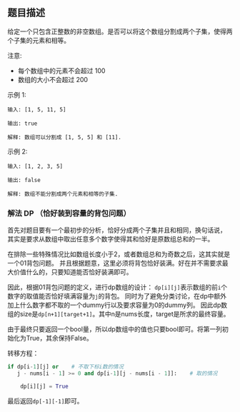 ## 题目描述
给定一个只包含正整数的非空数组。是否可以将这个数组分割成两个子集，使得两个子集的元素和相等。

注意:
- 每个数组中的元素不会超过 100
- 数组的大小不会超过 200

示例 1:
```
输入: [1, 5, 11, 5]

输出: true

解释: 数组可以分割成 [1, 5, 5] 和 [11].
```

示例 2:
```
输入: [1, 2, 3, 5]

输出: false

解释: 数组不能分割成两个元素和相等的子集.
```

### 解法 DP （恰好装到容量的背包问题）
首先对题目要有一个最初步的分析，恰好分成两个子集并且和相同，换句话说，
其实是要求从数组中取出任意多个数字使得其和恰好是原数组总和的一半。

在排除一些特殊情况比如数组长度小于2，或者数组总和为奇数之后，这其实就是一个01背包问题。
并且根据题意，这里必须将背包恰好装满。好在并不需要求最大价值什么的，只要知道能否恰好装满即可。

因此，根据01背包问题的定义，进行dp数组的设计：
`dp[i][j]`表示数组的前`i`个数字的取值能否恰好填满容量为`j`的背包。
同时为了避免分类讨论，在dp中额外加上什么数字都不取的一个dummy行以及要求容量为0的dummy列。
因此dp数组的size是`dp[n+1][target+1]`。其中n是nums长度，target是所求的最终容量。

由于最终只要返回一个bool量，所以dp数组中的值也只要bool即可。将第一列初始化为True，其余保持False。

转移方程：
```python
if dp[i-1][j] or    # 不取下标i数的情况
   j - nums[i - 1] >= 0 and dp[i-1][j - nums[i - 1]]:    # 取的情况

    dp[i][j] = True
```
最后返回`dp[-1][-1]`即可。